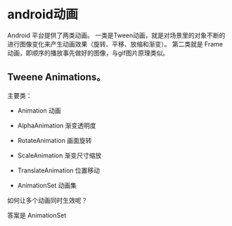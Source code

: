 # android动画

Android 平台提供了两类动画。 一类是Tween动画，就是对场景里的对象不断的进行图像变化来产生动画效果（旋转、平移、放缩和渐变）。
第二类就是 Frame动画，即顺序的播放事先做好的图像，与gif图片原理类似。

## Tweene Animations。
 
主要类：
 
+ Animation  			动画

+ AlphaAnimation		渐变透明度

+ RotateAnimation		画面旋转

+ ScaleAnimation			渐变尺寸缩放

+ TranslateAnimation		位置移动

+ AnimationSet 			动画集


如何让多个动画同时生效呢？

答案是 AnimationSet
